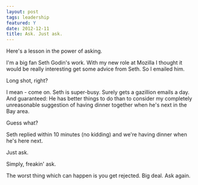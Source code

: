 ```yaml
---
layout: post
tags: leadership
featured: Y
date: 2012-12-11
title: Ask. Just ask.
---
```

Here's a lesson in the power of asking.

I'm a big fan Seth Godin's work. With my new role at Mozilla I thought it would be really interesting get some advice from Seth. So I emailed him.

Long shot, right?

I mean - come on. Seth is super-busy. Surely gets a gazillion emails a day. And guaranteed: He has better things to do than to consider my completely unreasonable suggestion of having dinner together when he's next in the Bay area.

Guess what?

Seth replied within 10 minutes (no kidding) and we're having dinner when he's here next.

Just ask.

Simply, freakin' ask.

The worst thing which can happen is you get rejected. Big deal. Ask again.